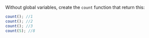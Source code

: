 Without global variables, create the `count` function that return this:
```javascript
count(); //1
count(); //2
count(); //3
count(5); //8
```
